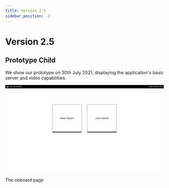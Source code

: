 ```yaml
---
Title: Version 2.5
sidebar_position: -2
---
```


# Version 2.5

## Prototype Child

We show our prototype on 30th July 2021, displaying the application's basic server and video capabilities.

![onboard](../../../static/img/software-v1-0/0-onboard.png)

The onboard page
